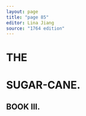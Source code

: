 ```yaml
---
layout: page
title: "page 85"
editor: Lina Jiang
source: "1764 edition"
---
```



# THE

# SUGAR-CANE.

## BOOK III.